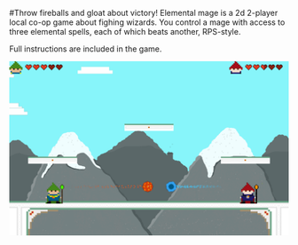#Throw fireballs and gloat about victory!
Elemental mage is a 2d 2-player local co-op game about fighing wizards. You control a mage with access to three elemental spells, each of which beats another, RPS-style. 

Full instructions are included in the game.

![Alt text](screenshots/readme.png)
